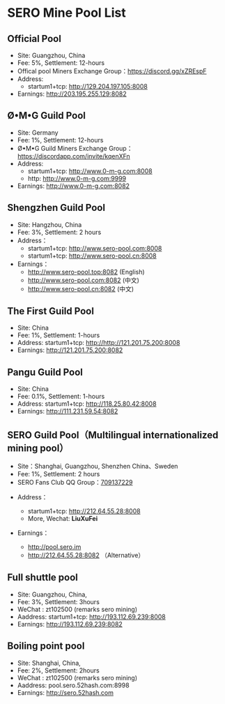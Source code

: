 # SERO Mine Pool List

## Official Pool

- Site: Guangzhou, China
- Fee: 5%, Settlement: 12-hours
- Offical pool Miners Exchange Group：<https://discord.gg/xZREspF>
- Address: 
   - startum1+tcp: <http://129.204.197.105:8008>
- Earnings: <http://203.195.255.129:8082> 


## Ø•M•G Guild Pool

- Site: Germany
- Fee: 1%, Settlement: 12-hours
- Ø•M•G Guild Miners Exchange Group：<https://discordapp.com/invite/kqenXFn>
- Address: 
   - startum1+tcp: <http://www.0-m-g.com:8008>
   - http: <http://www.0-m-g.com:9999>
- Earnings:  <http://www.0-m-g.com:8082>


## Shengzhen Guild Pool

- Site:  Hangzhou, China
- Fee: 3%, Settlement: 2 hours
- Address：
  - startum1+tcp: <http://www.sero-pool.com:8008>
  - startum1+tcp: <http://www.sero-pool.cn:8008>
- Earnings：
  - <http://www.sero-pool.top:8082>  (English)
  - <http://www.sero-pool.com:8082> (中文)
  - <http://www.sero-pool.cn:8082>  (中文)
  
  

## The First Guild Pool

- Site: China
- Fee: 1%, Settlement: 1-hours
- Address: startum1+tcp: <http://http://121.201.75.200:8008>
- Earnings: <http://121.201.75.200:8082>

## Pangu Guild Pool

- Site: China
- Fee: 0.1%, Settlement: 1-hours
- Address: startum1+tcp: <http://118.25.80.42:8008>
- Earnings: <http://111.231.59.54:8082>


## SERO Guild Pool（Multilingual internationalized mining pool）

- Site：Shanghai, Guangzhou, Shenzhen China、Sweden
- Fee: 1%, Settlement: 2 hours
- SERO Fans Club QQ Group：[709137229](//shang.qq.com/wpa/qunwpa?idkey=41898c6b30403ce39f6b3f7daee097acd7b1f3b795c16019b8fe401eff0c25ca "SERO Fans Club QQ Group：709137229")


* Address：
  * startum1+tcp: <http://212.64.55.28:8008>
  * More, Wechat: **LiuXuFei**
  
* Earnings：
  * <http://pool.sero.im>
  * <http://212.64.55.28:8082> （Alternative）


## Full shuttle pool
* Site: Guangzhou, China,
* Fee: 3%, Settlement: 3hours
* WeChat : zt102500 (remarks sero mining)
* Aaddress: startum1+tcp: http://193.112.69.239:8008
* Earnings: http://193.112.69.239:8082

## Boiling point pool
* Site: Shanghai, China,
* Fee: 2%, Settlement: 2hours
* WeChat : zt102500 (remarks sero mining)
* Aaddress: pool.sero.52hash.com:8998
* Earnings: http://sero.52hash.com

